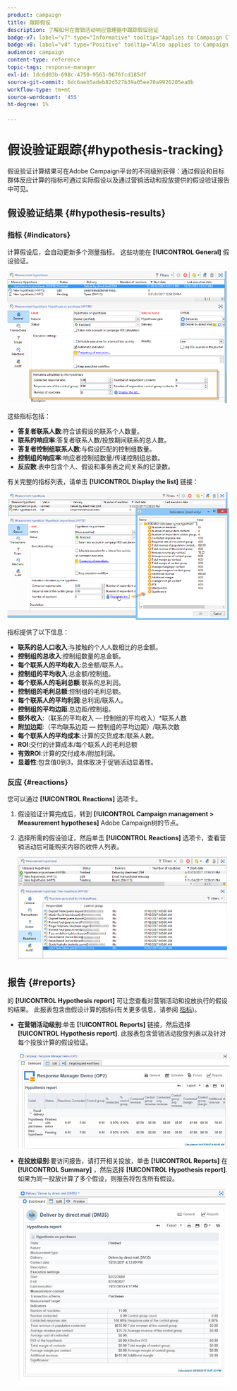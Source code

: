 ```yaml
---
product: campaign
title: 跟踪假设
description: 了解如何在营销活动响应管理器中跟踪假设验证
badge-v7: label="v7" type="Informative" tooltip="Applies to Campaign Classic v7"
badge-v8: label="v8" type="Positive" tooltip="Also applies to Campaign v8"
audience: campaign
content-type: reference
topic-tags: response-manager
exl-id: 1dc6d03b-698c-4750-9563-0676fcd185df
source-git-commit: 6dc6aeb5adeb82d527b39a05ee70a9926205ea0b
workflow-type: tm+mt
source-wordcount: '455'
ht-degree: 1%

---
```


# 假设验证跟踪{#hypothesis-tracking}



假设验证计算结果可在Adobe Campaign平台的不同级别获得：通过假设和目标群体反应计算的指标可通过实际假设以及通过营销活动和投放提供的假设验证报告中可见。

## 假设验证结果 {#hypothesis-results}

### 指标 {#indicators}

计算假设后，会自动更新多个测量指标。 这些功能在 **[!UICONTROL General]** 假设验证。

![](assets/response_hypothesis_delivery_example_010.png)

这些指标包括：

* **答复者联系人数**:符合该假设的联系个人数量。
* **联系的响应率**:答复者联系人数/投放期间联系的总人数。
* **答复者控制组联系人数**:与假设匹配的控制组数量。
* **控制组的响应率**:响应者控制组数量/传递控制组总数。
* **反应数**:表中包含个人、假设和事务表之间关系的记录数。

有关完整的指标列表，请单击 **[!UICONTROL Display the list]** 链接：

![](assets/response_hypothesis_indicators_002.png)

指标提供了以下信息：

* **联系的总人口收入**:与接触的个人人数相比的总金额。
* **控制组的总收入**:控制组数量的总金额。
* **每个联系人的平均收入**:总金额/联系人。
* **控制组的平均收入**:总金额/控制组。
* **每个联系人的毛利总额**:联系的总利润。
* **控制组的毛利总额**:控制组的毛利总额。
* **每个联系人的平均利润**:总利润/联系人。
* **控制组的平均边距**:总边距/控制组。
* **额外收入**:（联系的平均收入 — 控制组的平均收入）&#42;联系人数
* **附加边距**:（平均联系边距 — 控制组的平均边距）/联系次数
* **每个联系人的平均成本**:计算的交货成本/联系人数。
* **ROI**:交付的计算成本/每个联系人的毛利总额
* **有效ROI**:计算的交付成本/附加利润。
* **显着性**:包含值0到3，具体取决于促销活动显着性。

### 反应 {#reactions}

您可以通过 **[!UICONTROL Reactions]** 选项卡。

1. 假设验证计算完成后，转到 **[!UICONTROL Campaign management > Measurement hypotheses]** Adobe Campaign树的节点。
1. 选择所需的假设验证，然后单击 **[!UICONTROL Reactions]** 选项卡，查看营销活动后可能购买内容的收件人列表。

   ![](assets/response_hypothesis_reactions_001.png)

## 报告 {#reports}

的 **[!UICONTROL Hypothesis report]** 可让您查看对营销活动和投放执行的假设的结果。 此报表包含由假设计算的指标(有关更多信息，请参阅 [指标](#indicators))。

* **在营销活动级别**:单击 **[!UICONTROL Reports]** 链接，然后选择 **[!UICONTROL Hypothesis report]**. 此报表包含营销活动投放列表以及针对每个投放计算的假设验证。

   ![](assets/response_hypothesis_campaign_report_001.png)

* **在投放级别**:要访问报告，请打开相关投放，单击 **[!UICONTROL Reports]** 在 **[!UICONTROL Summary]** ，然后选择 **[!UICONTROL Hypothesis report]**. 如果为同一投放计算了多个假设，则报告将包含所有假设。

   ![](assets/response_hypothesis_delivery_report_001.png)
